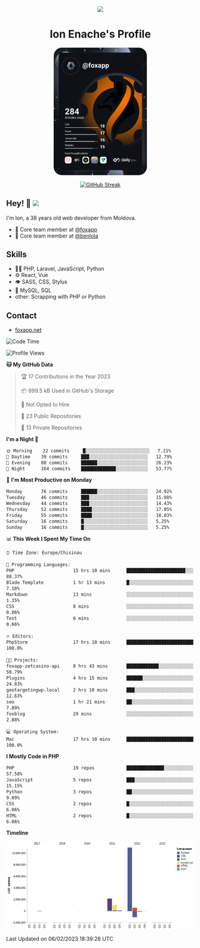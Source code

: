 <div id="header" align="center">
  <img src="https://media.giphy.com/media/M9gbBd9nbDrOTu1Mqx/giphy.gif" width="100"/>
	<h1>Ion Enache's Profile</h1>
</div>
<div align="center">
	<a href="https://app.daily.dev/foxapp"><img src="https://github.com/foxapp/foxapp/blob/master/devcard.svg" width="250" alt="Ion Enache's Dev Card"/></a>
</div>


<div align="center">
	
[![GitHub Streak](http://github-readme-streak-stats.herokuapp.com?user=foxapp&hide_border=true&date_format=M%20j%5B%2C%20Y%5D)](https://git.io/streak-stats)
	
</div>


## Hey! 👋 <img src="https://media.giphy.com/media/hvRJCLFzcasrR4ia7z/giphy.gif" width="30px"/>
I'm Ion, a 38 years old web developer from Moldova.


- 👥 Core team member at [@foxapp](https://github.com/foxapp)
- 👥 Core team member at [@benlola](https://github.com/benlola)

## Skills
- 👨‍💻 PHP, Laravel, JavaScript, Python
- ⚙️ React, Vue
- 👁️ SASS, CSS, Stylus
- 💽 MySQL, SQL
- other: Scrapping with PHP or Python

## Contact
- [foxapp.net](https://www.foxapp.net)

<!--START_SECTION:waka-->
![Code Time](http://img.shields.io/badge/Code%20Time-1%2C203%20hrs%209%20mins-blue)

![Profile Views](http://img.shields.io/badge/Profile%20Views-0-blue)

**🐱 My GitHub Data** 

> 🏆 17 Contributions in the Year 2023
 > 
> 📦 699.5 kB Used in GitHub's Storage 
 > 
> 🚫 Not Opted to Hire
 > 
> 📜 23 Public Repositories 
 > 
> 🔑 13 Private Repositories  
 > 
**I'm a Night 🦉** 

```text
🌞 Morning    22 commits     █░░░░░░░░░░░░░░░░░░░░░░░░   7.21% 
🌆 Daytime    39 commits     ███░░░░░░░░░░░░░░░░░░░░░░   12.79% 
🌃 Evening    80 commits     ██████░░░░░░░░░░░░░░░░░░░   26.23% 
🌙 Night      164 commits    █████████████░░░░░░░░░░░░   53.77%

```
📅 **I'm Most Productive on Monday** 

```text
Monday       76 commits     ██████░░░░░░░░░░░░░░░░░░░   24.92% 
Tuesday      46 commits     ███░░░░░░░░░░░░░░░░░░░░░░   15.08% 
Wednesday    44 commits     ███░░░░░░░░░░░░░░░░░░░░░░   14.43% 
Thursday     52 commits     ████░░░░░░░░░░░░░░░░░░░░░   17.05% 
Friday       55 commits     ████░░░░░░░░░░░░░░░░░░░░░   18.03% 
Saturday     16 commits     █░░░░░░░░░░░░░░░░░░░░░░░░   5.25% 
Sunday       16 commits     █░░░░░░░░░░░░░░░░░░░░░░░░   5.25%

```


📊 **This Week I Spent My Time On** 

```text
⌚︎ Time Zone: Europe/Chisinau

💬 Programming Languages: 
PHP                      15 hrs 10 mins      ██████████████████████░░░   88.37% 
Blade Template           1 hr 13 mins        █░░░░░░░░░░░░░░░░░░░░░░░░   7.18% 
Markdown                 13 mins             ░░░░░░░░░░░░░░░░░░░░░░░░░   1.35% 
CSS                      8 mins              ░░░░░░░░░░░░░░░░░░░░░░░░░   0.86% 
Text                     6 mins              ░░░░░░░░░░░░░░░░░░░░░░░░░   0.66%

🔥 Editors: 
PhpStorm                 17 hrs 10 mins      █████████████████████████   100.0%

🐱‍💻 Projects: 
foxapp-zetcasino-api     8 hrs 43 mins       ████████████░░░░░░░░░░░░░   50.79% 
Plugins                  4 hrs 15 mins       ██████░░░░░░░░░░░░░░░░░░░   24.83% 
geotargetingwp.local     2 hrs 10 mins       ███░░░░░░░░░░░░░░░░░░░░░░   12.63% 
seo                      1 hr 21 mins        ██░░░░░░░░░░░░░░░░░░░░░░░   7.89% 
foxblog                  29 mins             ░░░░░░░░░░░░░░░░░░░░░░░░░   2.88%

💻 Operating System: 
Mac                      17 hrs 10 mins      █████████████████████████   100.0%

```

**I Mostly Code in PHP** 

```text
PHP                      19 repos            ██████████████░░░░░░░░░░░   57.58% 
JavaScript               5 repos             ███░░░░░░░░░░░░░░░░░░░░░░   15.15% 
Python                   3 repos             ██░░░░░░░░░░░░░░░░░░░░░░░   9.09% 
CSS                      2 repos             █░░░░░░░░░░░░░░░░░░░░░░░░   6.06% 
HTML                     2 repos             █░░░░░░░░░░░░░░░░░░░░░░░░   6.06%

```


**Timeline**

![Chart not found](https://raw.githubusercontent.com/foxapp/foxapp/master/charts/bar_graph.png) 


 Last Updated on 06/02/2023 18:39:28 UTC
<!--END_SECTION:waka-->
